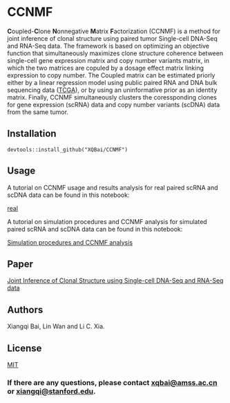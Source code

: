 # CCNMF
**C**oupled-**C**lone **N**onnegative **M**atrix **F**actorization (CCNMF) is a method for joint inference of clonal structure using paired tumor Single-cell DNA-Seq and RNA-Seq data. The framework is based on optimizing an objective function that simultaneously maximizes clone structure coherence between single-cell gene expression matrix and copy number variants matrix, in which the two matrices are copuled by a dosage effect matrix linking expression to copy number. The Coupled matrix can be estimated priorly either by a linear regression model using public paired RNA and DNA bulk sequencing data ([TCGA](https://www.cancer.gov/about-nci/organization/ccg/research/structural-genomics/tcga)), or by using an uninformative prior as an identity matrix. Finally, CCNMF simultaneously clusters the coressponding clones for gene expression (scRNA) data and copy number variants (scDNA) data from the same tumor. 

## Installation

```
devtools::install_github("XQBai/CCNMF")
```
## Usage
A tutorial on CCNMF usage and results analysis for real paired scRNA and scDNA data can be found in this notebook:

[real]()

A tutorial on simulation procedures and CCNMF analysis for simulated paired scRNA and scDNA data can be found in this notebook:

[Simulation procedures and CCNMF analysis]()

## Paper
[Joint Inference of Clonal Structure using Single-cell DNA-Seq and RNA-Seq data]()

## Authors

Xiangqi Bai, Lin Wan and Li C. Xia.

## License
[MIT](https://github.com/XQBai/CCNMF/blob/master/LICENSE)

### If there are any questions, please contact xqbai@amss.ac.cn or xiangqi@stanford.edu.
